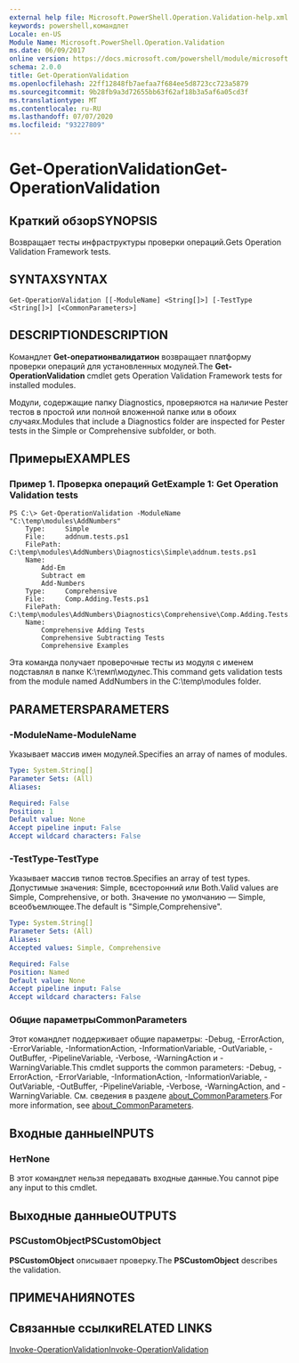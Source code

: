 ```yaml
---
external help file: Microsoft.PowerShell.Operation.Validation-help.xml
keywords: powershell,командлет
Locale: en-US
Module Name: Microsoft.PowerShell.Operation.Validation
ms.date: 06/09/2017
online version: https://docs.microsoft.com/powershell/module/microsoft.powershell.operation.validation/get-operationvalidation?view=powershell-5.1&WT.mc_id=ps-gethelp
schema: 2.0.0
title: Get-OperationValidation
ms.openlocfilehash: 22ff12848fb7aefaa7f684ee5d8723cc723a5879
ms.sourcegitcommit: 9b28fb9a3d72655bb63f62af18b3a5af6a05cd3f
ms.translationtype: MT
ms.contentlocale: ru-RU
ms.lasthandoff: 07/07/2020
ms.locfileid: "93227809"
---
```

# <span data-ttu-id="21b92-103">Get-OperationValidation</span><span class="sxs-lookup"><span data-stu-id="21b92-103">Get-OperationValidation</span></span>

## <span data-ttu-id="21b92-104">Краткий обзор</span><span class="sxs-lookup"><span data-stu-id="21b92-104">SYNOPSIS</span></span>
<span data-ttu-id="21b92-105">Возвращает тесты инфраструктуры проверки операций.</span><span class="sxs-lookup"><span data-stu-id="21b92-105">Gets Operation Validation Framework tests.</span></span>

## <span data-ttu-id="21b92-106">SYNTAX</span><span class="sxs-lookup"><span data-stu-id="21b92-106">SYNTAX</span></span>

```
Get-OperationValidation [[-ModuleName] <String[]>] [-TestType <String[]>] [<CommonParameters>]
```

## <span data-ttu-id="21b92-107">DESCRIPTION</span><span class="sxs-lookup"><span data-stu-id="21b92-107">DESCRIPTION</span></span>
<span data-ttu-id="21b92-108">Командлет **Get-оператионвалидатион** возвращает платформу проверки операций для установленных модулей.</span><span class="sxs-lookup"><span data-stu-id="21b92-108">The **Get-OperationValidation** cmdlet gets Operation Validation Framework tests for installed modules.</span></span>

<span data-ttu-id="21b92-109">Модули, содержащие папку Diagnostics, проверяются на наличие Pester тестов в простой или полной вложенной папке или в обоих случаях.</span><span class="sxs-lookup"><span data-stu-id="21b92-109">Modules that include a Diagnostics folder are inspected for Pester tests in the Simple or Comprehensive subfolder, or both.</span></span>

## <span data-ttu-id="21b92-110">Примеры</span><span class="sxs-lookup"><span data-stu-id="21b92-110">EXAMPLES</span></span>

### <span data-ttu-id="21b92-111">Пример 1. Проверка операций Get</span><span class="sxs-lookup"><span data-stu-id="21b92-111">Example 1: Get Operation Validation tests</span></span>

```
PS C:\> Get-OperationValidation -ModuleName "C:\temp\modules\AddNumbers"
    Type:     Simple
    File:     addnum.tests.ps1
    FilePath: C:\temp\modules\AddNumbers\Diagnostics\Simple\addnum.tests.ps1
    Name:
        Add-Em
        Subtract em
        Add-Numbers
    Type:     Comprehensive
    File:     Comp.Adding.Tests.ps1
    FilePath: C:\temp\modules\AddNumbers\Diagnostics\Comprehensive\Comp.Adding.Tests.ps1
    Name:
        Comprehensive Adding Tests
        Comprehensive Subtracting Tests
        Comprehensive Examples
```

<span data-ttu-id="21b92-112">Эта команда получает проверочные тесты из модуля с именем подставлял в папке К:\темп\модулес.</span><span class="sxs-lookup"><span data-stu-id="21b92-112">This command gets validation tests from the module named AddNumbers in the C:\temp\modules folder.</span></span>

## <span data-ttu-id="21b92-113">PARAMETERS</span><span class="sxs-lookup"><span data-stu-id="21b92-113">PARAMETERS</span></span>

### <span data-ttu-id="21b92-114">-ModuleName</span><span class="sxs-lookup"><span data-stu-id="21b92-114">-ModuleName</span></span>
<span data-ttu-id="21b92-115">Указывает массив имен модулей.</span><span class="sxs-lookup"><span data-stu-id="21b92-115">Specifies an array of names of modules.</span></span>

```yaml
Type: System.String[]
Parameter Sets: (All)
Aliases:

Required: False
Position: 1
Default value: None
Accept pipeline input: False
Accept wildcard characters: False
```

### <span data-ttu-id="21b92-116">-TestType</span><span class="sxs-lookup"><span data-stu-id="21b92-116">-TestType</span></span>
<span data-ttu-id="21b92-117">Указывает массив типов тестов.</span><span class="sxs-lookup"><span data-stu-id="21b92-117">Specifies an array of test types.</span></span>
<span data-ttu-id="21b92-118">Допустимые значения: Simple, всесторонний или Both.</span><span class="sxs-lookup"><span data-stu-id="21b92-118">Valid values are Simple, Comprehensive, or both.</span></span>
<span data-ttu-id="21b92-119">Значение по умолчанию — Simple, всеобъемлющее.</span><span class="sxs-lookup"><span data-stu-id="21b92-119">The default is "Simple,Comprehensive".</span></span>

```yaml
Type: System.String[]
Parameter Sets: (All)
Aliases:
Accepted values: Simple, Comprehensive

Required: False
Position: Named
Default value: None
Accept pipeline input: False
Accept wildcard characters: False
```

### <span data-ttu-id="21b92-120">Общие параметры</span><span class="sxs-lookup"><span data-stu-id="21b92-120">CommonParameters</span></span>
<span data-ttu-id="21b92-121">Этот командлет поддерживает общие параметры: -Debug, -ErrorAction, -ErrorVariable, -InformationAction, -InformationVariable, -OutVariable, -OutBuffer, -PipelineVariable, -Verbose, -WarningAction и -WarningVariable.</span><span class="sxs-lookup"><span data-stu-id="21b92-121">This cmdlet supports the common parameters: -Debug, -ErrorAction, -ErrorVariable, -InformationAction, -InformationVariable, -OutVariable, -OutBuffer, -PipelineVariable, -Verbose, -WarningAction, and -WarningVariable.</span></span> <span data-ttu-id="21b92-122">См. сведения в разделе [about_CommonParameters](https://go.microsoft.com/fwlink/?LinkID=113216).</span><span class="sxs-lookup"><span data-stu-id="21b92-122">For more information, see [about_CommonParameters](https://go.microsoft.com/fwlink/?LinkID=113216).</span></span>

## <span data-ttu-id="21b92-123">Входные данные</span><span class="sxs-lookup"><span data-stu-id="21b92-123">INPUTS</span></span>

### <span data-ttu-id="21b92-124">Нет</span><span class="sxs-lookup"><span data-stu-id="21b92-124">None</span></span>
<span data-ttu-id="21b92-125">В этот командлет нельзя передавать входные данные.</span><span class="sxs-lookup"><span data-stu-id="21b92-125">You cannot pipe any input to this cmdlet.</span></span>

## <span data-ttu-id="21b92-126">Выходные данные</span><span class="sxs-lookup"><span data-stu-id="21b92-126">OUTPUTS</span></span>

### <span data-ttu-id="21b92-127">PSCustomObject</span><span class="sxs-lookup"><span data-stu-id="21b92-127">PSCustomObject</span></span>
<span data-ttu-id="21b92-128">**PSCustomObject** описывает проверку.</span><span class="sxs-lookup"><span data-stu-id="21b92-128">The **PSCustomObject** describes the validation.</span></span>

## <span data-ttu-id="21b92-129">ПРИМЕЧАНИЯ</span><span class="sxs-lookup"><span data-stu-id="21b92-129">NOTES</span></span>

## <span data-ttu-id="21b92-130">Связанные ссылки</span><span class="sxs-lookup"><span data-stu-id="21b92-130">RELATED LINKS</span></span>

[<span data-ttu-id="21b92-131">Invoke-OperationValidation</span><span class="sxs-lookup"><span data-stu-id="21b92-131">Invoke-OperationValidation</span></span>](Invoke-OperationValidation.md)
